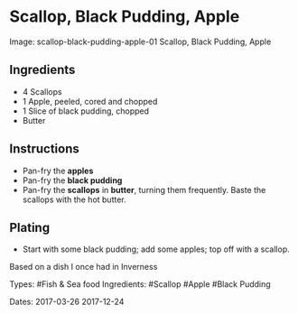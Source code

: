 # Scallop, Black Pudding, Apple

Image: scallop-black-pudding-apple-01 Scallop, Black Pudding, Apple

## Ingredients

* 4 Scallops
* 1 Apple, peeled, cored and chopped
* 1 Slice of black pudding, chopped
* Butter

## Instructions

* Pan-fry the **apples**
* Pan-fry the **black pudding**
* Pan-fry the **scallops** in **butter**, turning them frequently.
  Baste the scallops with the hot butter.

## Plating

* Start with some black pudding; add some apples; top off with a scallop.


Based on a dish I once had in Inverness

Types: #Fish & Sea food
Ingredients: #Scallop #Apple #Black Pudding

Dates: 2017-03-26 2017-12-24
